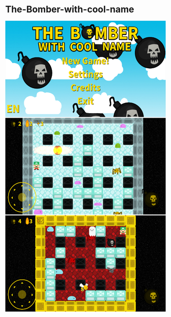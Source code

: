 # The-Bomber-with-cool-name
![Screenshot](screenshots/Screenshot_2017-08-30-17-35-36.png)
![Screenshot](screenshots/Screenshot_2017-08-30-16-44-52.png)
![Screenshot](screenshots/Screenshot_2017-08-30-17-16-29.png)
